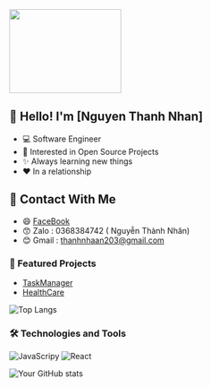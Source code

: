 <div style="">
 <img src="https://scontent.fsgn1-1.fna.fbcdn.net/v/t39.30808-6/448305906_1138887564038019_6460362231864199830_n.jpg?_nc_cat=108&ccb=1-7&_nc_sid=6ee11a&_nc_ohc=IJGV4FAtydIQ7kNvgFh-yZD&_nc_ht=scontent.fsgn1-1.fna&_nc_gid=AYmnedo5YFlK7ow3qm3RxOk&oh=00_AYAzVILP7zfGv7OsXNxdI3gIx2plWpRtUt15OECXyR0L-Q&oe=6703D984" width="200" height="150">
</div>

 ## 👋 Hello! I'm [Nguyen Thanh Nhan]
- 💻 Software Engineer
- 🚀 Interested in Open Source Projects
- ✨ Always learning new things
- ❤️ In a relationship
## 🐶 Contact With Me 
- 😄 [FaceBook](https://www.facebook.com/thanhaan203)
- 😙  Zalo  : 0368384742 ( Nguyễn Thành Nhân)
- 😊  Gmail : thanhnhaan203@gmail.com
### 📂 Featured Projects

- [TaskManager](https://github.com/NV-Phong/TM-Beta.git)                           
- [HealthCare](https://github.com/NV-Phong/flutter-nestjs-demo.git)

![Top Langs](https://github-readme-stats.vercel.app/api/top-langs/?username=ThanhNhan203&layout=compact&theme=radical)

### 🛠️ Technologies and Tools
![JavaScripy](https://img.shields.io/badge/-JavaScript-333333?style=flat&logo=javascript)
![React](https://img.shields.io/badge/-React-333333?style=flat&logo=react)

![Your GitHub stats](https://github-readme-stats.vercel.app/api?username=ThanhNhan203&show_icons=true&theme=radical)
